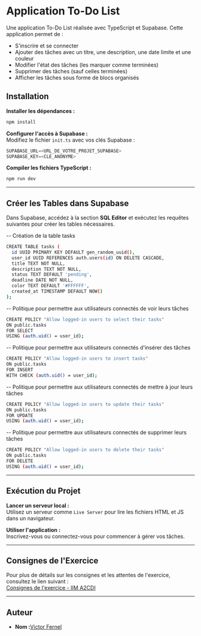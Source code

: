 # Application To-Do List

Une application To-Do List réalisée avec TypeScript et Supabase. Cette application permet de :
- S'inscrire et se connecter
- Ajouter des tâches avec un titre, une description, une date limite et une couleur
- Modifier l'état des tâches (les marquer comme terminées)
- Supprimer des tâches (sauf celles terminées)
- Afficher les tâches sous forme de blocs organisés

## **Installation**

**Installer les dépendances :**
```bash
npm install
```

**Configurer l'accès à Supabase :**  
Modifiez le fichier `init.ts` avec vos clés Supabase :  
```typescript
SUPABASE_URL=<URL_DE_VOTRE_PROJET_SUPABASE>
SUPABASE_KEY=<CLÉ_ANONYME>
```

**Compiler les fichiers TypeScript :**
```bash
npm run dev
```

---

## **Créer les Tables dans Supabase**

Dans Supabase, accédez à la section **SQL Editor** et exécutez les requêtes suivantes pour créer les tables nécessaires.

-- Création de la table tasks
```bash
CREATE TABLE tasks (
  id UUID PRIMARY KEY DEFAULT gen_random_uuid(),
  user_id UUID REFERENCES auth.users(id) ON DELETE CASCADE,
  title TEXT NOT NULL,
  description TEXT NOT NULL,
  status TEXT DEFAULT 'pending',
  deadline DATE NOT NULL,
  color TEXT DEFAULT '#FFFFFF',
  created_at TIMESTAMP DEFAULT NOW()
);
```
-- Politique pour permettre aux utilisateurs connectés de voir leurs tâches
```bash
CREATE POLICY "Allow logged-in users to select their tasks"
ON public.tasks
FOR SELECT
USING (auth.uid() = user_id);
```

-- Politique pour permettre aux utilisateurs connectés d'insérer des tâches
```bash
CREATE POLICY "Allow logged-in users to insert tasks"
ON public.tasks
FOR INSERT
WITH CHECK (auth.uid() = user_id);
```

-- Politique pour permettre aux utilisateurs connectés de mettre à jour leurs tâches
```bash
CREATE POLICY "Allow logged-in users to update their tasks"
ON public.tasks
FOR UPDATE
USING (auth.uid() = user_id);
```

-- Politique pour permettre aux utilisateurs connectés de supprimer leurs tâches
```bash
CREATE POLICY "Allow logged-in users to delete their tasks"
ON public.tasks
FOR DELETE
USING (auth.uid() = user_id);
```

---

## **Exécution du Projet**

**Lancer un serveur local :**  
Utilisez un serveur comme `Live Server` pour lire les fichiers HTML et JS dans un navigateur.

**Utiliser l'application :**  
Inscrivez-vous ou connectez-vous pour commencer à gérer vos tâches.

---

## **Consignes de l'Exercice**  
Pour plus de détails sur les consignes et les attentes de l'exercice, consultez le lien suivant :  
[Consignes de l'exercice - IIM A2CDI](https://docs.yoanncoualan.com/typescript/evaluations/iim-a2cdi)

---

## **Auteur**  
- **Nom :**[Victor Fernel](https://github.com/Wicoco/)  